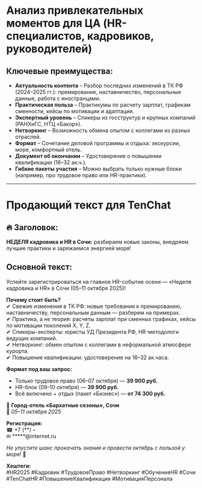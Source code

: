 # Анализ привлекательных моментов для ЦА (HR-специалистов, кадровиков, руководителей)

## Ключевые преимущества:
- **Актуальность контента** – Разбор последних изменений в ТК РФ (2024–2025 гг.): премирование, наставничество, персональные данные, работа с иностранцами.
- **Практическая польза** – Практикумы по расчету зарплат, графикам сменности, кейсы по мотивации и адаптации.
- **Экспертный уровень** – Спикеры из госструктур и крупных компаний (РАНХиГС, НТЦ «Бакор»).
- **Нетворкинг** – Возможность обмена опытом с коллегами из разных отраслей.
- **Формат** – Сочетание деловой программы и отдыха: экскурсии, море, комфортный отель.
- **Документ об окончании** – Удостоверение о повышении квалификации (16–32 ак.ч.).
- **Гибкие пакеты участия** – Можно выбрать только нужные блоки (например, про трудовое право или HR-практики).

---

# Продающий текст для TenChat

## 🔥 Заголовок:
**НЕДЕЛЯ кадровика и HR в Сочи:** разбираем новые законы, внедряем лучшие практики и заряжаемся энергией моря!

## Основной текст:
Успейте зарегистрироваться на главное HR-событие осени — «Неделя кадровика и HR» в Сочи (05–11 октября 2025)!

**Почему стоит быть?**  
✔ Свежие изменения в ТК РФ: новые требования к премированию, наставничеству, персональным данным — разберем на примерах.  
✔ Практика, а не теория: расчеты зарплат при сменных графиках, кейсы по мотивации поколений X, Y, Z.  
✔ Спикеры-эксперты: юристы УД Президента РФ, HR-методологи ведущих компаний.  
✔ Нетворкинг: обмен опытом с коллегами в неформальной атмосфере курорта.  
✔ Повышение квалификации: удостоверение на 16–32 ак.часа.  

**Формат под ваш запрос:**  
- Только трудовое право (06–07 октября) — **39 900 руб.**  
- HR-блок (09–10 октября) — **39 900 руб.**  
- Всё включено + отдых (пакет «Бизнес») — **от 74 300 руб.**  

📍 **Город-отель «Бархатные сезоны», Сочи**  
📅 *05–11 октября 2025*  

**Регистрация:**  
☎ +7 (***) ***-****  
✉ *****@internet.ru   

*Не упустите шанс прокачать знания и провести октябрь с пользой у моря!* 🌊  

**Хештеги:**  
#HR2025 #Кадровик #ТрудовоеПраво #Нетворкинг #ОбучениеHR #Сочи #TenChatHR #ПовышениеКвалификации #МотивацияПерсонала  
